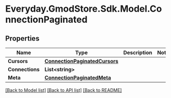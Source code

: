 # Everyday.GmodStore.Sdk.Model.ConnectionPaginated

## Properties

Name | Type | Description | Notes
------------ | ------------- | ------------- | -------------
**Cursors** | [**ConnectionPaginatedCursors**](ConnectionPaginatedCursors.md) |  | 
**Connections** | **List&lt;string&gt;** |  | 
**Meta** | [**ConnectionPaginatedMeta**](ConnectionPaginatedMeta.md) |  | 

[[Back to Model list]](../README.md#documentation-for-models) [[Back to API list]](../README.md#documentation-for-api-endpoints) [[Back to README]](../README.md)

